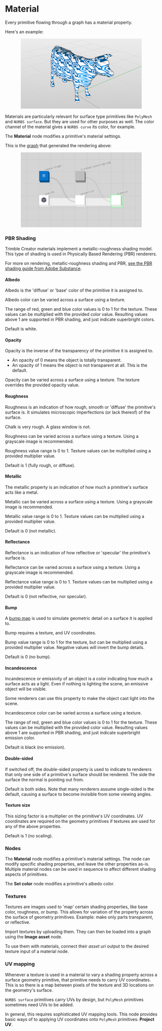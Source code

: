 # Material


Every primitive flowing through a graph has a material property.

Here's an example:

<p align="center">
  <img width="400" src="images\projectionUV.gif"/>
</p>

Materials are particularly relevant for surface type primitives like `PolyMesh` and `NURBS surface`. But they are used for other purposes as well. The color channel of the material gives a `NURBS curve` its color, for example.

The **Material** node modifies a primitive's material settings.

This is the <a href="https://creator.trimble.com/graph?assetURI=whp:b56d0b43-4d3b-4040-bb89-996a325faa0a" target="_blank">graph</a> that generated the rendering above:

<p align="center">
  <img width="400" src="images\CreatorCow.png"/>
</p>


### PBR Shading


Trimble Creator materials implement a metallic-roughness shading model. This type of shading is used in Physically Based Rendering (PBR) renderers.

For more on rendering, metallic-roughness shading and PBR, <a href="https://substance3d.adobe.com/tutorials/courses/the-pbr-guide-part-1" target="_blank">see the PBR shading guide from Adobe Substance</a>.


#### Albedo


Albedo is the 'diffuse' or 'base' color of the primitive it is assigned to.

Albedo color can be varied across a surface using a texture.

The range of red, green and blue color values is 0 to 1 for the texture. These values can be multiplied with the provided color value. Resulting values above 1 are supported in PBR shading, and just indicate superbright colors.

Default is white.


#### Opacity


Opacity is the inverse of the transparency of the primitive it is assigned to.

* An opacity of 0 means the object is totally transparent.
* An opacity of 1 means the object is not transparent at all. This is the default.

Opacity can be varied across a surface using a texture. The texture overrides the provided opacity value.


#### Roughness


Roughness is an indication of how rough, smooth or 'diffuse' the primitive's surface is. It simulates microscopic imperfections (or lack thereof) of the surface.

Chalk is very rough. A glass window is not.

Roughness can be varied across a surface using a texture. Using a grayscale image is recommended.

Roughness value range is 0 to 1. Texture values can be multiplied using a provided multiplier value.

Default is 1 (fully rough, or diffuse).


#### Metallic


The metallic property is an indication of how much a primitive's surface acts like a metal.

Metallic can be varied across a surface using a texture. Using a grayscale image is recommended.

Metallic value range is 0 to 1. Texture values can be multiplied using a provided multiplier value.

Default is 0 (not metallic).


#### Reflectance


Reflectance is an indication of how reflective or 'specular' the primitive's surface is.

Reflectance can be varied across a surface using a texture. Using a grayscale image is recommended.

Reflectance value range is 0 to 1. Texture values can be multiplied using a provided multiplier value.

Default is 0 (not reflective, nor specular).


#### Bump


A <a href="https://en.wikipedia.org/wiki/Bump_mapping" target="_blank">bump map</a> is used to simulate geometric detail on a surface it is applied to.

Bump requires a texture, and UV coordinates.

Bump value range is 0 to 1 for the texture, but can be multiplied using a provided multiplier value. Negative values will invert the bump details.

Default is 0 (no bump).


#### Incandescence


Incandescence or emissivity of an object is a color indicating how much a surface acts as a light. Even if nothing is lighting the scene, an emissive object will be visible.

Some renderers can use this property to make the object cast light into the scene.

Incandescence color can be varied across a surface using a texture.

The range of red, green and blue color values is 0 to 1 for the texture. These values can be multiplied with the provided color value. Resulting values above 1 are supported in PBR shading, and just indicate superbright emission color.

Default is black (no emission).


#### Double-sided


If switched off, the double-sided property is used to indicate to renderers that only one side of a primitive's surface should be rendered. The side the surface the normal is pointing out from.

Default is both sides. Note that many renderers assume single-sided is the default, causing a surface to become invisible from some viewing angles.


#### Texture size


This sizing factor is a multiplier on the primitive's UV coordinates. UV coordinates are required on the geometry primitives if textures are used for any of the above properties.

Default is 1 (no scaling).


### Nodes


The **Material** node modifies a primitive's material settings. The node can modify specific shading properties, and leave the other properties as-is. Multiple material nodes can be used in sequence to affect different shading aspects of primitives.

The **Set color** node modifies a primitive's albedo color.


### Textures


Textures are images used to 'map' certain shading properties, like base color, roughness, or bump. This allows for variation of the property across the surface of geometry primitives. Example: make only parts transparent, or reflective.

Import textures by uploading them. They can then be loaded into a graph using the **Image asset** node.

To use them with materials, connect their _asset uri_ output to the desired texture input of a material node.


### UV mapping


Whenever a texture is used in a material to vary a shading property across a surface geometry primitive, that primitive needs to carry UV coordinates. This is so there is a map between pixels of the texture and 3D locations on the geometry's surface.

`NURBS surface` primitives carry UVs by design, but `PolyMesh` primitives sometimes need UVs to be added.

In general, this requires sophisticated UV mapping tools.  This node provides basic ways of to applying UV coordinates onto `PolyMesh` primitives: **Project UV**.
